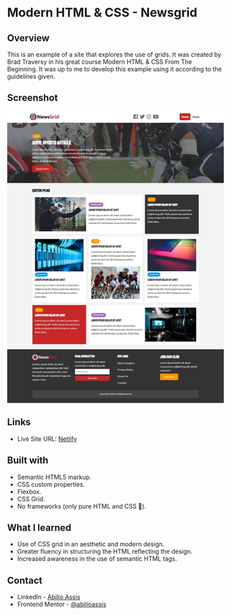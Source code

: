 # Modern HTML & CSS - Newsgrid

## Overview

This is an example of a site that explores the use of grids.
It was created by Brad Traversy in his great course Modern HTML & CSS From The Beginning.
It was up to me to develop this example using it according to the guidelines given.

## Screenshot

![](design/screenshot.jpeg)

## Links

- Live Site URL: [Netlify](https://strong-biscochitos-2ff69e.netlify.app/)

## Built with

- Semantic HTML5 markup.
- CSS custom properties.
- Flexbox.
- CSS Grid.
- No frameworks (only pure HTML and CSS 🏅).

## What I learned

- Use of CSS grid in an aesthetic and modern design.
- Greater fluency in structuring the HTML reflecting the design.
- Increased awareness in the use of semantic HTML tags.

## Contact

- LinkedIn - [Abilio Assis](https://www.linkedin.com/in/abilio-assis/)
- Frontend Mentor - [@abilioassis](https://www.frontendmentor.io/profile/abilioassis)
